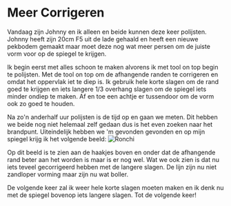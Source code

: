 # Meer Corrigeren
Vandaag zijn Johnny en ik alleen en beide kunnen deze keer polijsten. Johnny heeft zijn 20cm F5 uit de lade gehaald en heeft een nieuwe pekbodem gemaakt maar moet deze nog wat meer persen om de juiste vorm voor op de spiegel te krijgen.

Ik begin eerst met alles schoon te maken alvorens ik met tool on top begin te polijsten. Met de tool on top om de afhangende randen te corrigeren en omdat het oppervlak iet te diep is. Ik gebruik hele korte slagen om de rand goed te krijgen en iets langere 1/3 overhang slagen om de spiegel iets minder ondiep te maken. Af en toe een achtje er tussendoor om de vorm ook zo goed te houden.

Na zo'n anderhalf uur polijsten is de tijd op en gaan we meten. Dit hebben we beide nog niet helemaal zelf gedaan dus is het even zoeken naar het brandpunt. Uiteindelijk hebben we 'm gevonden gevonden en op mijn spiegel krijg ik het volgende beeld:
![Ronchi](/images/IMG_8073.jpg)

Op dit beeld is te zien aan de haakjes boven en onder dat de afhangende rand beter aan het worden is maar is er nog wel. Wat we ook zien is dat nu iets teveel gecorrigeerd hebben met de langere slagen. De lijn zijn nu niet zandloper vorming maar zijn nu wat boller.

De volgende keer zal ik weer hele korte slagen moeten maken en ik denk nu met de spiegel bovenop iets langere slagen. Tot de volgende keer!